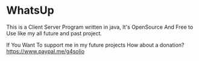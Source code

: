 # WhatsUp

This is a Client Server Program written in java, It's OpenSource And Free to Use like my all future and past project.

If You Want To support me in my future projects How about a donation?
https://www.paypal.me/g4solio 
